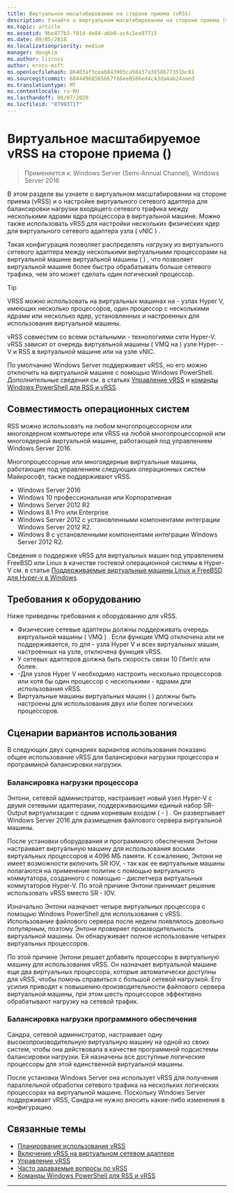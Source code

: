 ```yaml
---
title: Виртуальное масштабирование на стороне приема (vRSS)
description: Узнайте о виртуальном масштабировании на стороне приема (vRSS) в Windows Server и о настройке виртуального сетевого адаптера для балансировки нагрузки входящего сетевого трафика между несколькими ядрами ядра процессора в виртуальной машине. Кроме того, можно настроить несколько физических ядер для виртуального сетевого адаптера узла (vNIC).
ms.topic: article
ms.assetid: 9be477b3-f81d-4e84-a6b0-ac4c1ea97715
ms.date: 09/05/2018
ms.localizationpriority: medium
manager: dougkim
ms.author: lizross
author: eross-msft
ms.openlocfilehash: 86403af3cea6843905ca58437a3858b77351bc81
ms.sourcegitcommit: 68444968565667f86ee0586ed4c43da4ab24aaed
ms.translationtype: MT
ms.contentlocale: ru-RU
ms.lasthandoff: 08/07/2020
ms.locfileid: "87993717"
---
```

# <a name="virtual-receive-side-scaling-vrss"></a>Виртуальное масштабируемое vRSS на стороне приема \(\)

>Применяется к: Windows Server (Semi-Annual Channel), Windows Server 2016

В этом разделе вы узнаете о виртуальном масштабировании на стороне приема (vRSS) и о настройке виртуального сетевого адаптера для балансировки нагрузки входящего сетевого трафика между несколькими ядрами ядра процессора в виртуальной машине. Можно также использовать vRSS для настройки нескольких физических ядер для виртуального сетевого адаптера узла \( vNIC \) .

Такая конфигурация позволяет распределять нагрузку из виртуального сетевого адаптера между несколькими виртуальными процессорами на виртуальной машине виртуальной машины \( \) , что позволяет виртуальной машине более быстро обрабатывать больше сетевого трафика, чем это может сделать один логический процессор.

>[!TIP]
>VRSS можно использовать на виртуальных машинах на \- узлах Hyper V, имеющих несколько процессоров, один процессор с несколькими ядрами или несколько ядер, установленных и настроенных для использования виртуальной машины.

vRSS совместим со всеми остальными \- технологиями сети Hyper-V. vRSS зависит от очередь виртуальной машины \( VMQ на \) узле Hyper- \- V и RSS в виртуальной машине или на узле vNIC.

По умолчанию Windows Server поддерживает vRSS, но его можно отключить на виртуальной машине с помощью Windows PowerShell. Дополнительные сведения см. в статьях [Управление vRSS](vrss-manage.md) и [команды Windows PowerShell для RSS и vRSS](vrss-wps.md).



## <a name="operating-system-compatibility"></a>Совместимость операционных систем

RSS можно использовать на любом многопроцессорном или многоядерном компьютере или vRSS на любой многопроцессорной или многоядерной виртуальной машине, работающей под управлением Windows Server 2016.

Многопроцессорные или многоядерные виртуальные машины, работающие под управлением следующих операционных систем Майкрософт, также поддерживают vRSS.

- Windows Server 2016
- Windows 10 профессиональная или Корпоративная
- Windows Server 2012 R2
- Windows 8.1 Pro или Enterprise
- Windows Server 2012 с установленными компонентами интеграции Windows Server 2012 R2.
- Windows 8 с установленными компонентами интеграции Windows Server 2012 R2.

Сведения о поддержке vRSS для виртуальных машин под управлением FreeBSD или Linux в качестве гостевой операционной системы в Hyper-V см. в статье [Поддерживаемые виртуальные машины Linux и FreeBSD для Hyper-v в Windows](../../../virtualization/hyper-v/supported-linux-and-freebsd-virtual-machines-for-hyper-v-on-windows.md).

## <a name="hardware-requirements"></a>Требования к оборудованию

Ниже приведены требования к оборудованию для vRSS.

- Физические сетевые адаптеры должны поддерживать очередь виртуальной машины \( VMQ \) . Если функция VMQ отключена или не поддерживается, то для \- узла Hyper V и всех виртуальных машин, настроенных на узле, отключена функция vRSS.
- У сетевых адаптеров должна быть скорость связи 10 Гбит/с или более.
- \-Для узлов Hyper V необходимо настроить несколько процессоров или хотя бы один процессор с несколькими \- ядрами для использования vRSS.
- Виртуальные машины виртуальных машин \( \) должны быть настроены для использования двух или более логических процессоров.


## <a name="use-case-scenarios"></a>Сценарии вариантов использования

В следующих двух сценариях вариантов использования показано общее использование vRSS для балансировки нагрузки процессора и программной балансировки нагрузки.

### <a name="processor-load-balancing"></a>Балансировка нагрузки процессора

Энтони, сетевой администратор, настраивает новый узел Hyper-V с двумя сетевыми адаптерами, поддерживающими единый набор SR-Output виртуализации с одним корневым входом \( \- \) . Он развертывает Windows Server 2016 для размещения файлового сервера виртуальной машины.

После установки оборудования и программного обеспечения Энтони настраивает виртуальную машину для использования восьми виртуальных процессоров и 4096 МБ памяти. К сожалению, Энтони не имеет возможности включить SR IOV, \- так как ее виртуальные машины полагаются на применение политик с помощью виртуального коммутатора, созданного с помощью \- диспетчера виртуальных коммутаторов Hyper-V. По этой причине Энтони принимает решение использовать vRSS вместо SR \- IOV.

Изначально Энтони назначает четыре виртуальных процессора с помощью Windows PowerShell для использования с vRSS. Использование файлового сервера после недели появлялось довольно популярным, поэтому Энтони проверяет производительность виртуальной машины.  Он обнаруживает полное использование четырех виртуальных процессоров.

По этой причине Энтони решает добавить процессоры в виртуальную машину для использования vRSS.  Он назначает виртуальной машине еще два виртуальных процессора, которые автоматически доступны для vRSS, чтобы помочь справиться с большой сетевой нагрузкой. Его усилия приводят к повышению производительности файлового сервера виртуальной машины, при этом шесть процессоров эффективно обрабатывают нагрузку на сетевой трафик.


### <a name="software-load-balancing"></a>Балансировка нагрузки программного обеспечения

Сандра, сетевой администратор, настраивает одну высокопроизводительную виртуальную машину на одной из своих систем, чтобы она действовала в качестве программной подсистемы балансировки нагрузки. Ей назначены все доступные логические процессоры для этой единственной виртуальной машины.

После установки Windows Server она использует vRSS для получения параллельной обработки сетевого трафика на нескольких логических процессорах на виртуальной машине. Поскольку Windows Server поддерживает vRSS, Сандра не нужно вносить какие-либо изменения в конфигурацию.


## <a name="related-topics"></a>Связанные темы

- [Планирование использования vRSS](vrss-plan.md)
- [Включение vRSS на виртуальном сетевом адаптере](vrss-enable.md)
- [Управление vRSS](vrss-manage.md)
- [Часто задаваемые вопросы по vRSS](vrss-faq.md)
- [Команды Windows PowerShell для RSS и vRSS](vrss-wps.md)

---